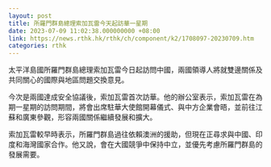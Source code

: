 ```yaml
---
layout: post
title: 所羅門群島總理索加瓦雷今天起訪華一星期
date: 2023-07-09 11:02:38.000000000 +08:00
link: https://news.rthk.hk/rthk/ch/component/k2/1708097-20230709.htm
categories: rthk
---
```


太平洋島國所羅門群島總理索加瓦雷今日起訪問中國，兩國領導人將就雙邊關係及共同關心的國際與地區問題交換意見。

今次是兩國達成安全協議後，索加瓦雷首次訪華。他的辦公室表示，索加瓦雷在為期一星期的訪問期間，將會出席駐華大使館開幕儀式、與中方企業會晤，並前往江蘇和廣東參觀，形容兩國關係繼續發展和擴大。

索加瓦雷較早時表示，所羅門群島過往依賴澳洲的援助，但現在正尋求與中國、印度和海灣國家合作。他又說，會在大國競爭中保持中立，並優先考慮所羅門群島的發展需要。
